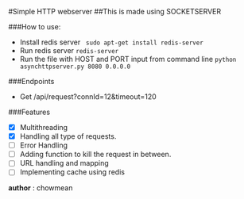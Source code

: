 #Simple HTTP webserver
##This is made using SOCKETSERVER

###How to use:
- Install redis server
``` sudo apt-get install redis-server```
- Run redis server
```redis-server```
- Run the file with HOST and PORT input from command line 
```python asynchttpserver.py 8080 0.0.0.0```

###Endpoints

- Get /api/request?connId=12&timeout=120

###Features
- [x] Multithreading
- [x] Handling all type of requests.
- [ ] Error Handling
- [ ] Adding function to kill the request in between.
- [ ] URL handling and mapping
- [ ] Implementing cache using redis

__author__ :  chowmean
